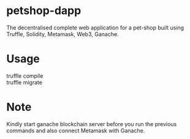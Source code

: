 # petshop-dapp
The decentralised complete web application for a pet-shop built using Truffle, Solidity, Metamask, Web3, Ganache.

# Usage
truffle compile <br/>
truffle migrate <br/>

# Note
Kindly start ganache blockchain server before you run the previous commands and also connect Metamask with Ganache.

